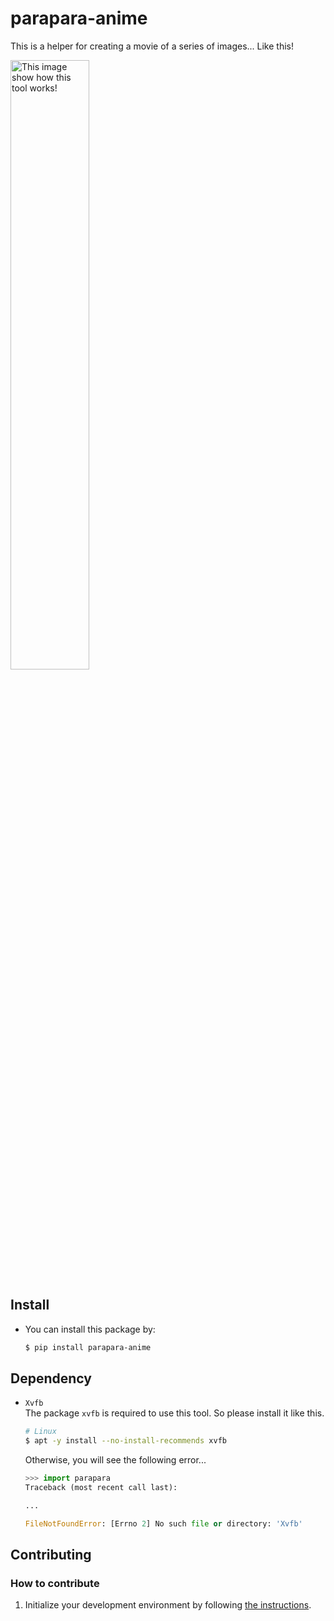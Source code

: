 # parapara-anime
This is a helper for creating a movie of a series of images... Like this!

<!-- The sample image for a behavior of this tool -->
<img src="docs/images/240630_parapara_anime_demo.gif" width="50%" alt="This image show how this tool works!">

## Install

- You can install this package by:
    ```bash
    $ pip install parapara-anime
    ```


## Dependency

- `Xvfb`  
The package `xvfb` is required to use this tool. So please install it like this.
    ```bash
    # Linux
    $ apt -y install --no-install-recommends xvfb
    ```
    Otherwise, you will see the following error...
    ```python
    >>> import parapara
    Traceback (most recent call last):

    ...

    FileNotFoundError: [Errno 2] No such file or directory: 'Xvfb'
    ```


## Contributing

### How to contribute

1. Initialize your development environment by following [the instructions](/docs/DEV_ENVIRONMENT.md).

